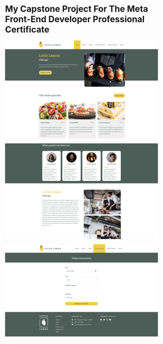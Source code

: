 # My Capstone Project For The Meta Front-End Developer Professional Certificate


![home-page](home-page.png)

![about-page](about-page.png)

![reservations-page](reservations-page.png)